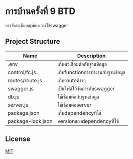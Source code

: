 ﻿# การบ้านครั้งที่ 9 BTD
การจัดระเบียบapiแบะการใช้swagger



## Project Structure

| Name                               | Description                                                  |
| ---------------------------------- | ------------------------------------------------------------ |
|  .env                      | เก็บตัวเชื่อมต่อกับฐานข้อมูล                         |
| control/fc.js               | เก็บfunctionการทำงานกับฐานข้อมูล |
| routes/route.js                   | เก็บrouteต่างๆ                     |
| swagger.js                    | เป็นไฟล์ไว้จัดการกับswagger                          |
| db.js                    | ใช้เชื่อมต่อกับฐานข้อมูล                                           |
| server.js                  | ใช้เชื่อมต่อserver                                            |
| package.json                       | เก็บdependencyที่ใช้ |
| package-lock.json                  |versionของdependencyที่ใช้   |


## License

[MIT](LICENSE)
